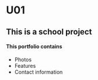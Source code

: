 # U01
## This is a school project

#### This portfolio contains
- Photos
- Features
- Contact information


